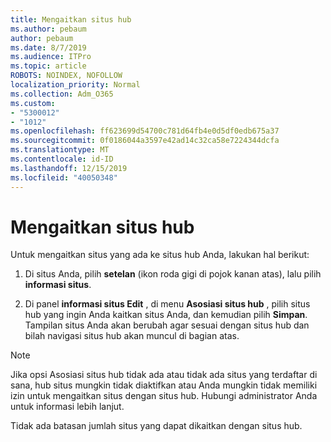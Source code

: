 ```yaml
---
title: Mengaitkan situs hub
ms.author: pebaum
author: pebaum
ms.date: 8/7/2019
ms.audience: ITPro
ms.topic: article
ROBOTS: NOINDEX, NOFOLLOW
localization_priority: Normal
ms.collection: Adm_O365
ms.custom:
- "5300012"
- "1012"
ms.openlocfilehash: ff623699d54700c781d64fb4e0d5df0edb675a37
ms.sourcegitcommit: 0f0186044a3597e42ad14c32ca58e7224344dcfa
ms.translationtype: MT
ms.contentlocale: id-ID
ms.lasthandoff: 12/15/2019
ms.locfileid: "40050348"
---
```

# <a name="associate-a-hub-site"></a>Mengaitkan situs hub

Untuk mengaitkan situs yang ada ke situs hub Anda, lakukan hal berikut:
  
1. Di situs Anda, pilih **setelan** (ikon roda gigi di pojok kanan atas), lalu pilih **informasi situs**.

2. Di panel **informasi situs Edit** , di menu **Asosiasi situs hub** , pilih situs hub yang ingin Anda kaitkan situs Anda, dan kemudian pilih **Simpan**. Tampilan situs Anda akan berubah agar sesuai dengan situs hub dan bilah navigasi situs hub akan muncul di bagian atas.

 > [!Note]
>Jika opsi Asosiasi situs hub tidak ada atau tidak ada situs yang terdaftar di sana, hub situs mungkin tidak diaktifkan atau Anda mungkin tidak memiliki izin untuk mengaitkan situs dengan situs hub. Hubungi administrator Anda untuk informasi lebih lanjut.
>
>Tidak ada batasan jumlah situs yang dapat dikaitkan dengan situs hub.
  